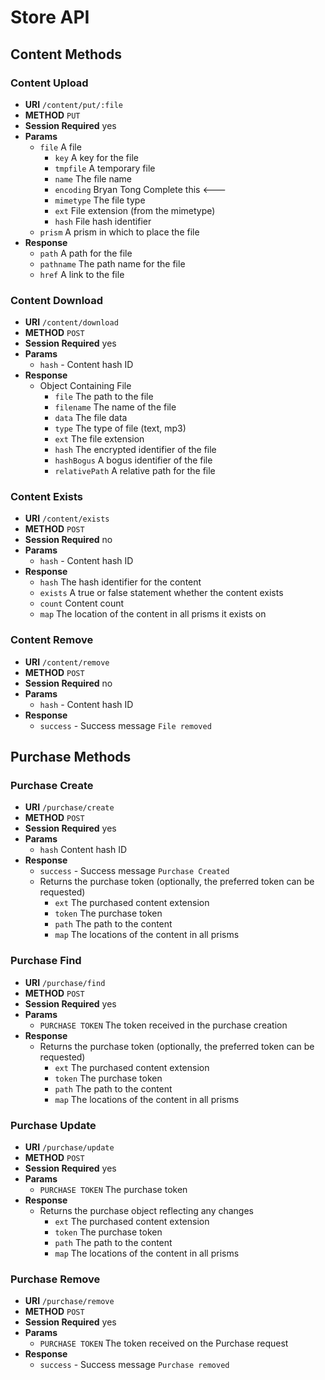 # Store API

## Content Methods

### Content Upload

* **URI** `/content/put/:file`
* **METHOD** `PUT`
* **Session Required** yes
* **Params**
    * `file` A file
        * `key` A key for the file
        * `tmpfile` A temporary file
        * `name` The file name
        * `encoding` Bryan Tong Complete this <---
        * `mimetype` The file type
        * `ext` File extension (from the mimetype)
        * `hash` File hash identifier
    * `prism` A prism in which to place the file
* **Response**
    * `path` A path for the file
    * `pathname` The path name for the file
    * `href` A link to the file
    
### Content Download

* **URI** `/content/download`
* **METHOD** `POST`
* **Session Required** yes
* **Params**
    * `hash` - Content hash ID
* **Response**
    * Object Containing File
        * `file` The path to the file
        * `filename` The name of the file
        * `data` The file data
        * `type` The type of file (text, mp3)
        * `ext` The file extension
        * `hash` The encrypted identifier of the file
        * `hashBogus` A bogus identifier of the file
        * `relativePath` A relative path for the file
        
### Content Exists

* **URI** `/content/exists`
* **METHOD** `POST`
* **Session Required** no
* **Params**
    * `hash` - Content hash ID
* **Response**
    * `hash` The hash identifier for the content
    * `exists` A true or false statement whether the content exists
    * `count` Content count
    * `map` The location of the content in all prisms it exists on
    
### Content Remove

* **URI** `/content/remove`
* **METHOD** `POST`
* **Session Required** no
* **Params**
    * `hash` - Content hash ID
* **Response**
    * `success` - Success message `File removed`
    
## Purchase Methods

### Purchase Create

* **URI** `/purchase/create`
* **METHOD** `POST`
* **Session Required** yes
* **Params**
    * `hash` Content hash ID
* **Response**
    * `success` - Success message `Purchase Created`
    * Returns the purchase token (optionally, the preferred token can be requested)
        * `ext` The purchased content extension
        * `token` The purchase token
        * `path` The path to the content
        * `map` The locations of the content in all prisms
        
### Purchase Find
     
* **URI** `/purchase/find`
* **METHOD** `POST`
* **Session Required** yes
* **Params**
    * `PURCHASE TOKEN` The token received in the purchase creation
* **Response**
    * Returns the purchase token (optionally, the preferred token can be requested)
        * `ext` The purchased content extension
        * `token` The purchase token
        * `path` The path to the content
        * `map` The locations of the content in all prisms
        
### Purchase Update
     
* **URI** `/purchase/update`
* **METHOD** `POST`
* **Session Required** yes
* **Params**
    * `PURCHASE TOKEN` The purchase token
* **Response**
    * Returns the purchase object reflecting any changes
        * `ext` The purchased content extension
        * `token` The purchase token
        * `path` The path to the content
        * `map` The locations of the content in all prisms
        
### Purchase Remove

* **URI** `/purchase/remove`
* **METHOD** `POST`
* **Session Required** yes
* **Params**
    * `PURCHASE TOKEN` The token received on the Purchase request
* **Response**
    * `success` - Success message `Purchase removed`